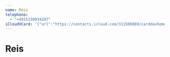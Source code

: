 ```yaml
---
name: Reis
telephone:
  - "+4915150934207"
iCloudVCard: '{"url":"https://contacts.icloud.com/311500889/carddavhome/card/F00ED530-EBA2-4F37-A0E9-E26379AB7EF7.vcf","etag":"\"kmfhbeb5\"","data":"BEGIN:VCARD\r\nVERSION:3.0\r\nFN:\r\nN:Reis;;;;\r\nUID:C31222B1-6423-4D6C-8174-72CF53C61C8E\r\nPRODID:-//Apple Inc.//iOS 14.4//EN\r\nREV:2025-04-03T22:15:33Z\r\nORG:;\r\nTEL:+4915150934207\r\nEND:VCARD"}'
---
```

# Reis